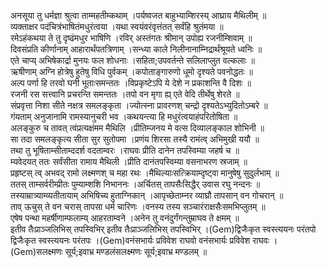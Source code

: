 

  
अनसूया तु धर्मज्ञा श्रुत्वा ताम्महतीम्कथाम् ।पर्यष्वजत बाहुभ्याम्शिरस्य् आघ्राय मैथिलीम्  ॥   
व्यक्ताक्षर पदंचित्रंभाषितंमधुरंत्वया ।यथा स्वयंवरंवृत्तंतत् सर्वंहि श्रुतंमया  ॥   
रमेऽहंकथया ते तु दृष्ढंमधुर भाषिणि ।रविर् अस्तंगतः श्रीमान् उपोह्य रजनीम्शिवाम्  ॥   
दिवसंप्रति कीर्णानाम् आहारार्थंपतत्रिणाम् ।सन्ध्या काले निलीनानाम्निद्रार्थंश्रूयते ध्वनिः  ॥   
एते चाप्य् अभिषेकार्द्रा मुनयः फल शोधनाः ।सहिता;उपवर्तन्ते सलिलाप्लुत वल्कलाः  ॥   
ऋषीणाम् अग्नि होत्रेषु हुतेषु विधि पुर्वकम् ।कपोताङ्गारुणो धूमो दृश्यते पवनोद्धतः  ॥   
अल्प पर्णा हि तरवो घनी भूताःसमन्ततः ।विप्रकृष्टेऽपि ये देशे न प्रकाशन्ति वै दिशः  ॥   
रजनी रस सत्त्वानि प्रचरन्ति समन्ततः ।तपो वन मृगा ह्य् एते वेदि तीर्थेषु शेरते  ॥   
संप्रवृत्ता निशा सीते नक्षत्र समलङ्कृता ।ज्योत्स्ना प्रावरणश् चन्द्रो दृश्यतेऽभ्युदितोऽम्बरे  ॥   
गंयताम् अनुजानामि रामस्यानुचरी भव ।कथयन्त्या हि मधुरंत्वयाहंपरितोषिता  ॥   
अलङ्कुरु च तावत् त्वंप्रत्यक्षंमम मैथिलि ।प्रीतिम्जनय मे वत्स दिव्यालङ्काल शोभिनी  ॥   
सा तदा समलङ्कृत्य सीता सुर सुतोपमा ।प्रणंय शिरसा तस्यै रामंत्व् अभिमुखी ययौ  ॥   
तथा तु भूषिताम्सीताम्ददर्श वदताम्वरः ।राघवः प्रीति दानेन तपस्विम्या जहर्ष च  ॥   
म्यवेदयत् ततः सर्वंसीता रामाय मैथिली ।प्रीति दानंतपस्विम्या वसनाभरण स्रजाम्  ॥   
प्रहृष्टस् त्व् अभवद् रामो लक्ष्मणश् च महा रथः ।मैथिल्याःसत्क्रियाम्दृष्ट्वा मानुषेषु सुदुर्लभाम्  ॥   
ततस् ताम्सर्वरीम्प्रीतः पुम्याम्शशि निभाननः ।अर्चितस् तापसैःसिद्धैर् उवास रघु नन्दनः  ॥   
तस्याम्रात्र्याम्व्यतीतायाम् अभिषिच्य हुताग्निकान् ।आपृच्छेताम्नर व्याघ्रौ तापसान् वन गोचरान्  ॥   
ताव् ऊचुस् ते वन चरास् तापसा धर्म चारिणः ।वनस्य तस्य सञ्चारंराक्षसैःसमभिप्लुतम्  ॥   
एषेष पन्था महर्षीणाम्फलाम्य् आहरताम्वने ।अनेन तु वनंदुर्गंगन्तुम्राघव ते क्षमम्  ॥   
इतीव तैःप्राञ्जलिभिस् तपस्विभिर् इतीव तैःप्राञ्जलिभिस् तपस्विभिर् ।(Gem)द्विजैःकृत स्वस्त्ययनः परंतपो द्विजैःकृत स्वस्त्ययनः परंतपः ।(Gem)वनंसभार्यः प्रविवेश राघवो वनंसभार्यः प्रविवेश राघवः ।(Gem)सलक्ष्मणः सूर्य;इवाभ्र मण्डलंसलक्ष्मणः सूर्य;इवाभ्र मण्डलम्  ॥   
